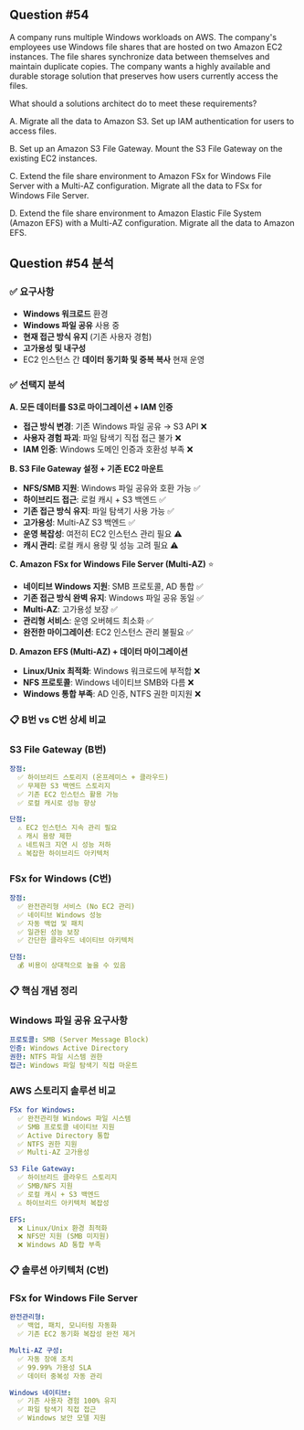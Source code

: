 ## Question #54
A company runs multiple Windows workloads on AWS. 
The company's employees use Windows file shares that are hosted on two Amazon EC2 instances. 
The file shares synchronize data between themselves and maintain duplicate copies. 
The company wants a highly available and durable storage solution that preserves how users currently access the files.

What should a solutions architect do to meet these requirements?

A. Migrate all the data to Amazon S3. Set up IAM authentication for users to access files.

B. Set up an Amazon S3 File Gateway. Mount the S3 File Gateway on the existing EC2 instances.

C. Extend the file share environment to Amazon FSx for Windows File Server with a Multi-AZ configuration. Migrate all the data to FSx for Windows File Server.

D. Extend the file share environment to Amazon Elastic File System (Amazon EFS) with a Multi-AZ configuration. Migrate all the data to Amazon EFS.

## Question #54 분석

### ✅ 요구사항
- **Windows 워크로드** 환경
- **Windows 파일 공유** 사용 중
- **현재 접근 방식 유지** (기존 사용자 경험)
- **고가용성 및 내구성**
- EC2 인스턴스 간 **데이터 동기화 및 중복 복사** 현재 운영

### ✅ 선택지 분석

**A. 모든 데이터를 S3로 마이그레이션 + IAM 인증**
- **접근 방식 변경**: 기존 Windows 파일 공유 → S3 API ❌
- **사용자 경험 파괴**: 파일 탐색기 직접 접근 불가 ❌
- **IAM 인증**: Windows 도메인 인증과 호환성 부족 ❌

**B. S3 File Gateway 설정 + 기존 EC2 마운트**
- **NFS/SMB 지원**: Windows 파일 공유와 호환 가능 ✅
- **하이브리드 접근**: 로컬 캐시 + S3 백엔드 ✅
- **기존 접근 방식 유지**: 파일 탐색기 사용 가능 ✅
- **고가용성**: Multi-AZ S3 백엔드 ✅
- **운영 복잡성**: 여전히 EC2 인스턴스 관리 필요 ⚠️
- **캐시 관리**: 로컬 캐시 용량 및 성능 고려 필요 ⚠️

**C. Amazon FSx for Windows File Server (Multi-AZ)** ⭐
- **네이티브 Windows 지원**: SMB 프로토콜, AD 통합 ✅
- **기존 접근 방식 완벽 유지**: Windows 파일 공유 동일 ✅
- **Multi-AZ**: 고가용성 보장 ✅
- **관리형 서비스**: 운영 오버헤드 최소화 ✅
- **완전한 마이그레이션**: EC2 인스턴스 관리 불필요 ✅

**D. Amazon EFS (Multi-AZ) + 데이터 마이그레이션**
- **Linux/Unix 최적화**: Windows 워크로드에 부적합 ❌
- **NFS 프로토콜**: Windows 네이티브 SMB와 다름 ❌
- **Windows 통합 부족**: AD 인증, NTFS 권한 미지원 ❌

### 📋 B번 vs C번 상세 비교

### **S3 File Gateway (B번)**
```yaml
장점:
  ✅ 하이브리드 스토리지 (온프레미스 + 클라우드)
  ✅ 무제한 S3 백엔드 스토리지
  ✅ 기존 EC2 인스턴스 활용 가능
  ✅ 로컬 캐시로 성능 향상

단점:
  ⚠️ EC2 인스턴스 지속 관리 필요
  ⚠️ 캐시 용량 제한
  ⚠️ 네트워크 지연 시 성능 저하
  ⚠️ 복잡한 하이브리드 아키텍처
```

### **FSx for Windows (C번)**
```yaml
장점:
  ✅ 완전관리형 서비스 (No EC2 관리)
  ✅ 네이티브 Windows 성능
  ✅ 자동 백업 및 패치
  ✅ 일관된 성능 보장
  ✅ 간단한 클라우드 네이티브 아키텍처

단점:
  💰 비용이 상대적으로 높을 수 있음
```

### 📋 핵심 개념 정리

### **Windows 파일 공유 요구사항**
```yaml
프로토콜: SMB (Server Message Block)
인증: Windows Active Directory
권한: NTFS 파일 시스템 권한
접근: Windows 파일 탐색기 직접 마운트
```

### **AWS 스토리지 솔루션 비교**
```yaml
FSx for Windows:
  ✅ 완전관리형 Windows 파일 시스템
  ✅ SMB 프로토콜 네이티브 지원
  ✅ Active Directory 통합
  ✅ NTFS 권한 지원
  ✅ Multi-AZ 고가용성

S3 File Gateway:
  ✅ 하이브리드 클라우드 스토리지
  ✅ SMB/NFS 지원
  ✅ 로컬 캐시 + S3 백엔드
  ⚠️ 하이브리드 아키텍처 복잡성

EFS:
  ❌ Linux/Unix 환경 최적화
  ❌ NFS만 지원 (SMB 미지원)
  ❌ Windows AD 통합 부족
```

### 📋 솔루션 아키텍처 (C번)

### **FSx for Windows File Server**
```yaml
완전관리형:
  ✅ 백업, 패치, 모니터링 자동화
  ✅ 기존 EC2 동기화 복잡성 완전 제거

Multi-AZ 구성:
  ✅ 자동 장애 조치
  ✅ 99.99% 가용성 SLA
  ✅ 데이터 중복성 자동 관리

Windows 네이티브:
  ✅ 기존 사용자 경험 100% 유지
  ✅ 파일 탐색기 직접 접근
  ✅ Windows 보안 모델 지원
```
